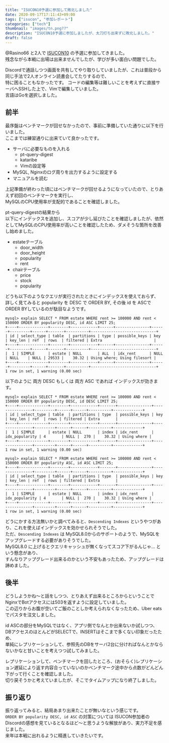 ```yaml
---
title: "ISUCON10予選に参加して敗北しました"
date: 2020-09-17T17:11:43+09:00
tags: ["isucon", "参加レポート"]
categories: ["tech"]
thumbnail: "images/tn.png??"
description: "ISUCON10予選に参加しましたが、太刀打ち出来ずに敗北しました。"
draft: false
---
```


@Rasino66 と2人で [ISUCON10](http://isucon.net/archives/54704557.html) の予選に参加してきました。  
残念ながら本戦に出場は出来ませんでしたが、学びが多い面白い問題でした。

Discordで通話しつつ画面を共有してやり取りしていましたが、これは普段から同じ手法で2人オンライン読書会してたりするので、  
特に困ることもなかったです。
コードの編集等は難しいことを考えずに直接サーバへSSHした上で、Vimで編集していました。  
言語はGoを選択しました。  

## 前半

最序盤はベンチマークが回せなかったので、事前に準備していた通りに以下を行いました。  
ここまでは練習通りに出来ていて良かったです。

- サーバに必要なものを入れる
    - pt-query-digest
    - kataribe
    - Vimの設定等
- MySQL, Nginxのログ周りを出力するように設定する
- マニュアルを読む

上記準備が終わった頃にはベンチマークが回せるようになっていたので、とりあえず初回のベンチマークを実行し、  
MySQLのCPU使用率が支配的であることを確認しました。  

pt-query-digestの結果から  
以下にインデックスを追加し、スコアが少し延びたことを確認しましたが、依然としてMySQLのCPU使用率が高いことを確認したため、ダメそうな箇所を改善し始めました。  

- estateテーブル
    - door_width
    - door_height
    - popularity
    - rent
- chairテーブル
    - price
    - stock
    - popularity

どうも以下のようなクエリが実行されたときにインデックスを使えておらず、  
詳しく見てみると popularity を DESC で ORDER BY, その後 id を ASCで ORDER BYしているのが駄目なようです。

```
mysql> explain SELECT * FROM estate WHERE rent >= 100000 AND rent < 150000 ORDER BY popularity DESC, id ASC LIMIT 25;
+----+-------------+--------+------------+------+---------------+------+---------+------+-------+----------+-----------------------------+
| id | select_type | table  | partitions | type | possible_keys | key  | key_len | ref  | rows  | filtered | Extra                       |
+----+-------------+--------+------------+------+---------------+------+---------+------+-------+----------+-----------------------------+
|  1 | SIMPLE      | estate | NULL       | ALL  | idx_rent      | NULL | NULL    | NULL | 29533 |    30.32 | Using where; Using filesort |
+----+-------------+--------+------------+------+---------------+------+---------+------+-------+----------+-----------------------------+
1 row in set, 1 warning (0.00 sec)
```

以下のように 両方 DESC もしくは 両方 ASC であれば インデックスが効きます。  

```
mysql> explain SELECT * FROM estate WHERE rent >= 100000 AND rent < 150000 ORDER BY popularity DESC, id DESC LIMIT 25;
+----+-------------+--------+------------+-------+---------------+----------------+---------+------+------+----------+-------------+
| id | select_type | table  | partitions | type  | possible_keys | key            | key_len | ref  | rows | filtered | Extra       |
+----+-------------+--------+------------+-------+---------------+----------------+---------+------+------+----------+-------------+
|  1 | SIMPLE      | estate | NULL       | index | idx_rent      | idx_popularity | 4       | NULL |  270 |    30.32 | Using where |
+----+-------------+--------+------------+-------+---------------+----------------+---------+------+------+----------+-------------+
1 row in set, 1 warning (0.00 sec)

mysql> explain SELECT * FROM estate WHERE rent >= 100000 AND rent < 150000 ORDER BY popularity ASC, id ASC LIMIT 25;
+----+-------------+--------+------------+-------+---------------+----------------+---------+------+------+----------+-------------+
| id | select_type | table  | partitions | type  | possible_keys | key            | key_len | ref  | rows | filtered | Extra       |
+----+-------------+--------+------------+-------+---------------+----------------+---------+------+------+----------+-------------+
|  1 | SIMPLE      | estate | NULL       | index | idx_rent      | idx_popularity | 4       | NULL |  270 |    30.32 | Using where |
+----+-------------+--------+------------+-------+---------------+----------------+---------+------+------+----------+-------------+
1 row in set, 1 warning (0.00 sec)
```

どうにかする方法無いかと調べてみると、`Descending Indexes` というやつがあり、これを使えばインデックスを効かせられそうでした。  
ただ、`Descending Indexes` は MySQL8.0からのサポートのようで、MySQLをアップグレードする必要がありそうでした。  
MySQL8.0 に上げるとクエリキャッシュが無くなってスコア下がるんじゃ... という懸念があり、  
すんなりアップグレード出来るのかという不安もあったため、アップグレードは諦めました。  

## 後半

どうしようかね〜と話をしつつ、とりあえず出来るところからということでNginxでBotアクセスには503を返すように設定していました。  
この辺りからお腹が空いてご飯のことしか考えられなくなったため、Uber eatsでパスタを注文しました。  

id ASCの部分をMySQLではなく、アプリ側でなんとか出来ないか試しつつ、  
DBアクセスのほとんどがSELECTで、INSERTはそこまで多くない印象だったため、  
単純にレプリケーションして、参照先のDBをサーバ2台に分ければなんとかならないかなと甘いことを考えつつ試してみました。  

レプリケーションして、ベンチマークを回したところ、(おそらく)レプリケーション遅延により返す内容合っていないのかベンチマーク途中から点数がどんどん下がって行くことを確認しました。  
切り戻そうかと考えていましたが、そこでタイムアップになり終了しました。

## 振り返り

振り返ってみると、結局あまり出来たことが無いなという感じです。  
`ORDER BY popularity DESC, id ASC` の対策については ISUCON参加者のDiscordの感想を見ているとなるほど～と思うような解放があり、実力不足を感じました。  
来年は本戦に出れるように精進していきたいです。
